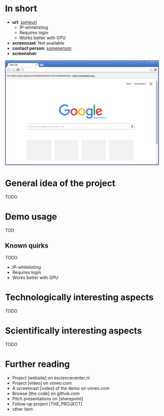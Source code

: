 # In short

- **url**: [someurl](someurl)
   - IP-whitelisting
   - Requires login
   - Works better with GPU
- **screencast**: Not available
- **contact person**: [someperson](https://www.esciencecenter.nl/profile/someperson)
- **screenshot**: 
 
![screenshot](/demos/template/screencapture-demo-template.png "template demo screenshot")

# General idea of the project

TODO

# Demo usage

TOD

## Known quirks

TODO

- IP-whitelisting
- Requires login
- Works better with GPU


# Technologically interesting aspects

TODO

# Scientifically interesting aspects

TODO

# Further reading

- Project [website] on esciencecenter.nl
- Project [video] on vimeo.com
- A screencast [video] of the demo on vimeo.com
- Browse [the code] on github.com
- Pitch presentations on [sharepoint]
- Follow-up project [THE_PROJECT]
- other item






